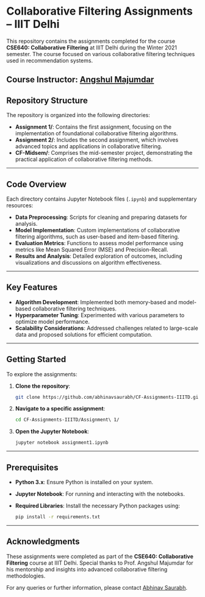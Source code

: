 # Collaborative Filtering Assignments – IIIT Delhi

This repository contains the assignments completed for the course **CSE640: Collaborative Filtering** at IIIT Delhi during the Winter 2021 semester. The course focused on various collaborative filtering techniques used in recommendation systems.

**Course Instructor:** [Angshul Majumdar](https://www.linkedin.com/in/salsa-lab-angshul-majumdar-7645321b7/)
---

## Repository Structure

The repository is organized into the following directories:

- **Assignment 1/**: Contains the first assignment, focusing on the implementation of foundational collaborative filtering algorithms.
- **Assignment 2/**: Includes the second assignment, which involves advanced topics and applications in collaborative filtering.
- **CF-Midsem/**: Comprises the mid-semester project, demonstrating the practical application of collaborative filtering methods.

---

## Code Overview

Each directory contains Jupyter Notebook files (`.ipynb`) and supplementary resources:

- **Data Preprocessing**: Scripts for cleaning and preparing datasets for analysis.
- **Model Implementation**: Custom implementations of collaborative filtering algorithms, such as user-based and item-based filtering.
- **Evaluation Metrics**: Functions to assess model performance using metrics like Mean Squared Error (MSE) and Precision-Recall.
- **Results and Analysis**: Detailed exploration of outcomes, including visualizations and discussions on algorithm effectiveness.

---

## Key Features

- **Algorithm Development**: Implemented both memory-based and model-based collaborative filtering techniques.
- **Hyperparameter Tuning**: Experimented with various parameters to optimize model performance.
- **Scalability Considerations**: Addressed challenges related to large-scale data and proposed solutions for efficient computation.

---

## Getting Started

To explore the assignments:

1. **Clone the repository**:

   ```bash
   git clone https://github.com/abhinavsaurabh/CF-Assignments-IIITD.git
   ```

2. **Navigate to a specific assignment**:

   ```bash
   cd CF-Assignments-IIITD/Assignment\ 1/
   ```

3. **Open the Jupyter Notebook**:

   ```bash
   jupyter notebook assignment1.ipynb
   ```

---

## Prerequisites

- **Python 3.x**: Ensure Python is installed on your system.
- **Jupyter Notebook**: For running and interacting with the notebooks.
- **Required Libraries**: Install the necessary Python packages using:

  ```bash
  pip install -r requirements.txt
  ```

---

## Acknowledgments

These assignments were completed as part of the **CSE640: Collaborative Filtering** course at IIIT Delhi. Special thanks to Prof. Angshul Majumdar for his mentorship and insights into advanced collaborative filtering methodologies.

For any queries or further information, please contact [Abhinav Saurabh](https://github.com/abhinavsaurabh).
